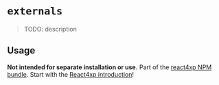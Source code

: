 # `externals`

> TODO: description

## Usage

**Not intended for separate installation or use.** Part of the [react4xp NPM bundle](https://www.npmjs.com/package/react4xp). Start with the [React4xp introduction](https://developer.enonic.com/templates/react4xp)!
